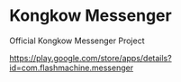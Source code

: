 # Kongkow Messenger
Official Kongkow Messenger Project

https://play.google.com/store/apps/details?id=com.flashmachine.messenger

